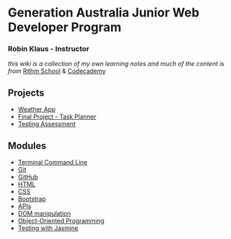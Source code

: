 # Generation Australia Junior Web Developer Program

### Robin Klaus - Instructor

_this wiki is a collection of my own learning notes and much of the content is from_
[Rithm School](https://www.rithmschool.com/) &
[Codecademy](https://www.codecademy.com/)

## Projects

-   [Weather App](weatherapp/index.html)
-   [Final Project - Task Planner](finalproject/index.html)
-   [Testing Assessment](genxi-jwd-testing-assessment)

## Modules

-   [Terminal Command Line](terminal/terminal.md)
-   [Git](git/git.md)
-   [GitHub](git/github.md)
-   [HTML](htmlcss/html.md)
-   [CSS](htmlcss/css.md)
-   [Bootstrap](bootstrap/bootstrap.md)
-   [APIs](api/web_storage.md)
-   [DOM manipulation](dom-practice/readme.md)
-   [Object-Oriented Programming](objectOrientedProgramming/oop.md)
-   [Testing with Jasmine](testing/testing.md)
